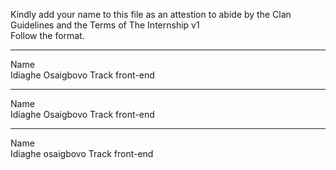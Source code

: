 
Kindly add your name to this file as an attestion to abide by the Clan Guidelines and the Terms of The Internship v1
<br/> Follow the format.<br/> 
___
Name <br/> Idiaghe Osaigbovo
Track  front-end
___
Name <br/> Idiaghe Osaigbovo
Track front-end
___
Name <br/> Idiaghe osaigbovo
Track front-end
